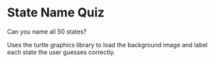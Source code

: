 # State Name Quiz
Can you name all 50 states?

Uses the turtle graphics library to load the background image and label each state the user guesses correctly.